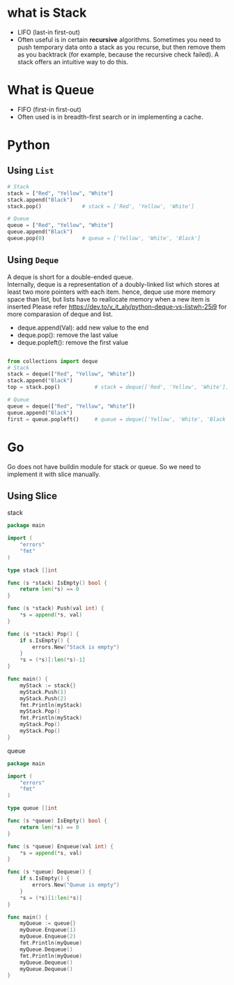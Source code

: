 what is Stack
==========

- LIFO (last-in first-out) 
- Often useful is in certain **recursive** algorithms. Sometimes you need to push temporary data onto a stack as you recurse, but then remove them as you backtrack (for example, because the recursive check failed). A stack offers an intuitive way to do this.


What is Queue
==========

- FIFO (first-in first-out)
- Often used is in breadth-first search or in implementing a cache.




Python
=======

Using `List`
-----------

```python
# Stack
stack = ["Red", "Yellow", "White"]
stack.append("Black")
stack.pop()             # stack = ['Red', 'Yellow', 'White']

# Queue
queue = ["Red", "Yellow", "White"]
queue.append("Black")
queue.pop(0)            # queue = ['Yellow', 'White', 'Black']
```


Using `Deque`
------------

A deque is short for a double-ended queue.  
Internally, deque is a representation of a doubly-linked list which stores at least two more pointers with each item.
hence, deque use more memory space than list, but lists have to reallocate memory when a new item is inserted
Please refer https://dev.to/v_it_aly/python-deque-vs-listwh-25i9 for more comparasion of deque and list.

- deque.append(Val): add new value to the end
- deque.pop(): remove the last value
- deque.popleft(): remove the first value

```python

from collections import deque
# Stack
stack = deque(["Red", "Yellow", "White"])
stack.append("Black")
top = stack.pop()           # stack = deque(['Red', 'Yellow', 'White'])

# Queue
queue = deque(["Red", "Yellow", "White"])
queue.append("Black")
first = queue.popleft()     # queue = deque(['Yellow', 'White', 'Black'])
```


Go
===

Go does not have buildin module for stack or queue.
So we need to implement it with slice manually.



Using Slice
-----------

stack

```go
package main

import (
	"errors"
	"fmt"
)

type stack []int

func (s *stack) IsEmpty() bool {
	return len(*s) == 0
}

func (s *stack) Push(val int) {
	*s = append(*s, val)
}

func (s *stack) Pop() {
	if s.IsEmpty() {
		errors.New("Stack is empty")
	}
	*s = (*s)[:len(*s)-1]
}

func main() {
	myStack := stack{}
	myStack.Push(1)
	myStack.Push(2)
	fmt.Println(myStack)
	myStack.Pop()
	fmt.Println(myStack)
	myStack.Pop()
	myStack.Pop()
}
```

queue

```go
package main

import (
	"errors"
	"fmt"
)

type queue []int

func (s *queue) IsEmpty() bool {
	return len(*s) == 0
}

func (s *queue) Enqueue(val int) {
	*s = append(*s, val)
}

func (s *queue) Dequeue() {
	if s.IsEmpty() {
		errors.New("Queue is empty")
	}
	*s = (*s)[1:len(*s)]
}

func main() {
	myQueue := queue{}
	myQueue.Enqueue(1)
	myQueue.Enqueue(2)
	fmt.Println(myQueue)
	myQueue.Dequeue()
	fmt.Println(myQueue)
	myQueue.Dequeue()
	myQueue.Dequeue()
}
```